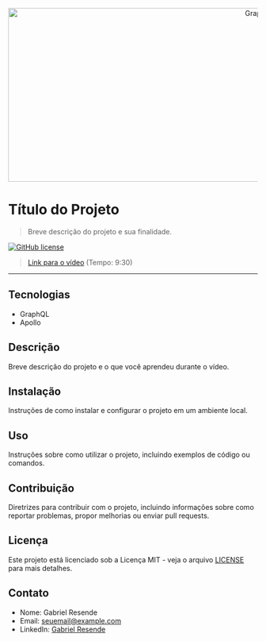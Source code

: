 <p align="center">
  <img src="https://graphql.org/img/og-image.png" alt="GraphQL" width="1000" height="350">
</p>

# Título do Projeto

> Breve descrição do projeto e sua finalidade.

[![GitHub license](https://img.shields.io/badge/license-MIT-blue.svg)](LICENSE)

> [Link para o vídeo](https://link_do_video) (Tempo: 9:30)

---

## Tecnologias

- GraphQL
- Apollo

## Descrição

Breve descrição do projeto e o que você aprendeu durante o vídeo.

## Instalação

Instruções de como instalar e configurar o projeto em um ambiente local.

## Uso

Instruções sobre como utilizar o projeto, incluindo exemplos de código ou comandos.

## Contribuição

Diretrizes para contribuir com o projeto, incluindo informações sobre como reportar problemas, propor melhorias ou enviar pull requests.

## Licença

Este projeto está licenciado sob a Licença MIT - veja o arquivo [LICENSE](LICENSE) para mais detalhes.

## Contato

- Nome: Gabriel Resende
- Email: seuemail@example.com
- LinkedIn: [Gabriel Resende](https://www.linkedin.com/in/gabrielresende)

